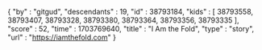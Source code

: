 {
  "by" : "gitgud",
  "descendants" : 19,
  "id" : 38793184,
  "kids" : [ 38793558, 38793407, 38793328, 38793380, 38793364, 38793356, 38793335 ],
  "score" : 52,
  "time" : 1703769640,
  "title" : "I Am the Fold",
  "type" : "story",
  "url" : "https://iamthefold.com"
}
